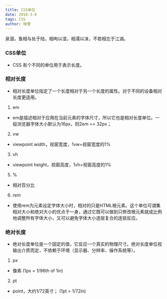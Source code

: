 ```yaml
---
title: CSS单位
date: 2018-3-8
tags: CSS
author: 映雪
---
```


泉涸，鱼相与处于陆，相呴以湿，相濡以沫，不若相忘于江湖。

<!--more-->

### CSS单位

- CSS 有个不同的单位用于表示长度。

### 相对长度

- 相对长度单位指定了一个长度相对于另一个长度的属性。对于不同的设备相对长度更适用。

1. em

- em是描述相对于应用在当前元素的字体尺寸，所以它也是相对长度单位。一般浏览器字体大小默认为16px，则2em == 32px；

2. vw 

- viewpoint width，视窗宽度，1vw=视窗宽度的1%

3. vh

- viewpoint height，视窗高度，1vh=视窗高度的1%

5. %

- 相对百分比

6. rem

- 使用rem为元素设定字体大小时，相对的只是HTML根元素。这个单位可谓集相对大小和绝对大小的优点于一身，通过它既可以做到只修改根元素就成比例地调整所有字体大小，又可以避免字体大小逐层复合的连锁反应。



### 绝对长度

- 绝对长度单位是一个固定的值，它反应一个真实的物理尺寸。绝对长度单位视输出介质而定，不依赖于环境（显示器、分辨率、操作系统等）。

1. px

- 像素 (1px = 1/96th of 1in)


2. pt	

- point，大约1/72英寸； (1pt = 1/72in)
